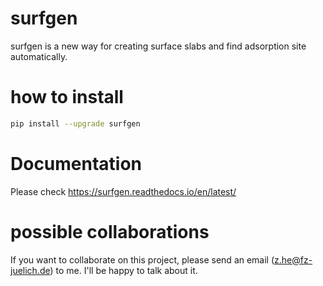 # surfgen
surfgen is a new way for creating surface slabs and find adsorption site automatically.

# how to install
```bash
pip install --upgrade surfgen
```

# Documentation
Please check https://surfgen.readthedocs.io/en/latest/

# possible collaborations
If you want to collaborate on this project, please send an email (z.he@fz-juelich.de) to me. I'll be happy to talk about it.
